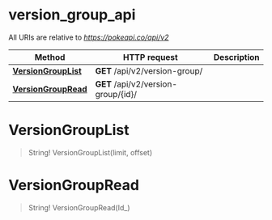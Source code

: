 # version_group_api

All URIs are relative to *https://pokeapi.co/api/v2*

Method | HTTP request | Description
------------- | ------------- | -------------
[**VersionGroupList**](version_group_api.md#VersionGroupList) | **GET** /api/v2/version-group/ | 
[**VersionGroupRead**](version_group_api.md#VersionGroupRead) | **GET** /api/v2/version-group/{id}/ | 


<a name="VersionGroupList"></a>
# **VersionGroupList**
> String! VersionGroupList(limit, offset)


<a name="VersionGroupRead"></a>
# **VersionGroupRead**
> String! VersionGroupRead(Id_)



